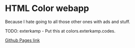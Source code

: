 # HTML Color webapp

Because I hate going to all those other ones with ads and stuff.

TODO: exterkamp - Put this at colors.exterkamp.codes.

[Github Pages link](https://exterkamp.github.io/htmlColors/)

